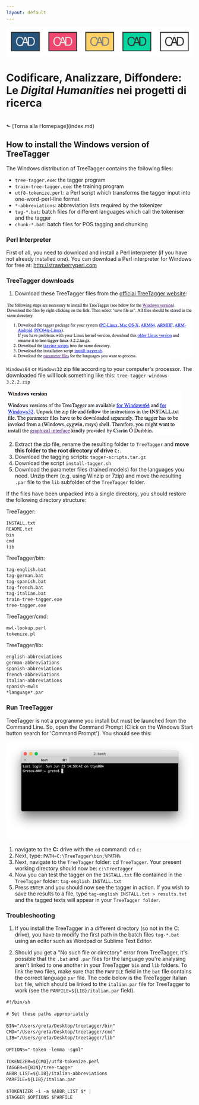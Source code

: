 ```yaml
---
layout: default
---
```


![CAD-logo](assets/img/CAD-logo-long.png)

# Codificare, Analizzare, Diffondere: <br />Le *Digital Humanities* nei progetti di ricerca
<br/>
&#11025; [Torna alla Homepage](index.md)
<br/>

## How to install the Windows version of TreeTagger                     

The Windows distribution of TreeTagger contains the following files:

- `tree-tagger.exe`: the tagger program
- `train-tree-tagger.exe`: the training program
- `utf8-tokenize.perl`: a Perl script which transforms the tagger input
into one-word-perl-line format
- `*-abbreviations`: abbreviation lists required by the tokenizer
- `tag-*.bat`: batch files for different languages which call the tokeniser and the tagger 
- `chunk-*.bat`: batch files for POS tagging and chunking


### Perl Interpreter

First of all, you need to download and install a Perl interpreter (if you have not already installed one). You can download a Perl interpreter for Windows for free at: <a href="http://strawberryperl.com" target="_blank" title="Opens in new tab">http://strawberryperl.com</a>

### TreeTagger downloads

1. Download these TreeTagger files from the [official TreeTagger website](https://www.cis.uni-muenchen.de/~schmid/tools/TreeTagger/):

![alt text](img/treetagger-files.png "TreeTagger files to download")

`Windows64` or `Windows32` zip file according to your computer's processor. The downloaded file will look something like this: `tree-tagger-windows-3.2.2.zip`


![alt text](img/windows-download.png "Windows section of TreeTagger's website")


2. Extract the zip file, rename the resulting folder to `TreeTagger` and **move this folder to the root directory of drive `C:`**.
3. Download the tagging scripts: `tagger-scripts.tar.gz`
4. Download the script `install-tagger.sh`
5. Download the parameter files (trained models) for the languages you need. Unzip them (e.g. using Winzip or 7zip) and move the resulting `.par` file to the `lib` subfolder of the `TreeTagger` folder.


If the files have been unpacked into a single directory, you should
restore the following directory structure:

TreeTagger:

```
INSTALL.txt
README.txt
bin 
cmd
lib
```

TreeTagger/bin:

```
tag-english.bat
tag-german.bat 
tag-spanish.bat        
tag-french.bat    
tag-italian.bat
train-tree-tagger.exe
tree-tagger.exe
```

TreeTagger/cmd:

```
mwl-lookup.perl
tokenize.pl
```

TreeTagger/lib:

```
english-abbreviations 
german-abbreviations   
spanish-abbreviations
french-abbreviations   
italian-abbreviations 
spanish-mwls  
*language*.par
```


### Run TreeTagger

TreeTagger is not a programme you install but must be launched from the Command Line. So, open the Command Prompt (Click on the Windows Start button search for 'Command Prompt'). You should see this:

![alt text](img/terminal.png "Command Prompt window")

1. navigate to the **C:** drive with the `cd` command: cd `c:`
2. Next, type: `PATH=C:\TreeTagger\bin;%PATH%`
3. Next, navigate to the `TreeTagger` folder: cd `TreeTagger`. Your present working directory should now be: `c:\TreeTagger`
4. Now you can test the tagger on the `INSTALL.txt` file contained in the `TreeTagger` folder: 
   `tag-english INSTALL.txt`
5. Press `ENTER` and you should now see the tagger in action. If you wish to save the results to a file, type `tag-english INSTALL.txt > results.txt` and the tagged texts will appear in your `TreeTagger folder`.


### Troubleshooting

1. If you install the TreeTagger in a different directory (so not in the C: drive), you have to modify the first path in the batch files `tag-*.bat` using an editor such as Wordpad or Sublime Text Editor.

2. Should you get a "No such file or directory" error from TreeTagger, it's possible that the `.bat` and `.par` files for the language you're analysing aren't linked to one another in your TreeTagger `bin` and `lib` folders. To link the two files, make sure that the `PARFILE` field in the `bat` file contains the correct language `par` file. The code below is the TreeTagger italian `bat` file, which should be linked to the `italian.par` file for TreeTagger to work (see the `PARFILE=${LIB}/italian.par` field).

```
#!/bin/sh

# Set these paths appropriately

BIN="/Users/greta/Desktop/treetagger/bin"
CMD="/Users/greta/Desktop/treetagger/cmd"
LIB="/Users/greta/Desktop/treetagger/lib"

OPTIONS="-token -lemma -sgml"

TOKENIZER=${CMD}/utf8-tokenize.perl
TAGGER=${BIN}/tree-tagger
ABBR_LIST=${LIB}/italian-abbreviations
PARFILE=${LIB}/italian.par

$TOKENIZER -i -a $ABBR_LIST $* |
$TAGGER $OPTIONS $PARFILE
```